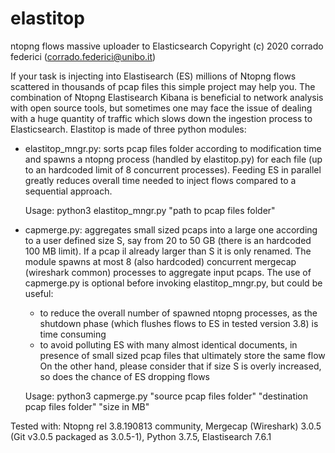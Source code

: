 # elastitop
ntopng flows massive uploader to Elasticsearch
Copyright (c) 2020 corrado federici (corrado.federici@unibo.it)


If your task is injecting into Elastisearch (ES) millions of Ntopng flows scattered in thousands of pcap files this simple project may help you. The combination of Ntopng Elastisearch Kibana is beneficial to network analysis with open source tools, but sometimes one may face the issue of dealing with a huge quantity of traffic which slows down the ingestion process to Elasticsearch. Elastitop is made of three python modules:

- elastitop_mngr.py: sorts pcap files folder according to modification time and spawns a ntopng process (handled by elastitop.py) for each file (up to an hardcoded limit of 8 concurrent processes). Feeding ES in parallel greatly reduces overall time needed to inject flows compared to a sequential approach.

  Usage: python3 elastitop_mngr.py "path to pcap files folder"
  
- capmerge.py: aggregates small sized pcaps into a large one according to a user defined size S, say from 20 to 50 GB (there is an hardcoded 100 MB limit). If a pcap il already larger than S it is only renamed. The module spawns at most 8 (also hardcoded) concurrent mergecap (wireshark common) processes to aggregate input pcaps. The use of capmerge.py is optional before invoking elastitop_mngr.py, but could be useful:
  - to reduce the overall number of spawned ntopng processes, as the shutdown phase (which flushes flows to ES in tested version 3.8) is            time consuming
  - to avoid polluting ES with many almost identical documents, in presence of small sized pcap files that ultimately store the same flow
On the other hand, please consider that if size S is overly increased, so does the chance of ES dropping flows  

  Usage: python3 capmerge.py "source pcap files folder" "destination pcap files folder" "size in MB"
 
Tested with: Ntopng rel 3.8.190813 community, Mergecap (Wireshark) 3.0.5 (Git v3.0.5 packaged as 3.0.5-1), Python 3.7.5,
Elastisearch 7.6.1
